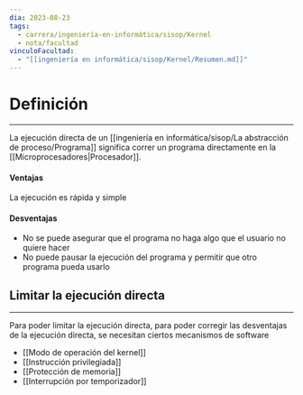 ```yaml
---
dia: 2023-08-23
tags:
  - carrera/ingeniería-en-informática/sisop/Kernel
  - nota/facultad
vinculoFacultad:
  - "[[ingeniería en informática/sisop/Kernel/Resumen.md]]"
---
```

# Definición
---
La ejecución directa de un [[ingeniería en informática/sisop/La abstracción de proceso/Programa]] significa correr un programa directamente en la [[Microprocesadores|Procesador]]. 

#### Ventajas
La ejecución es rápida y simple

#### Desventajas
* No se puede asegurar que el programa no haga algo que el usuario no quiere hacer
* No puede pausar la ejecución del programa y permitir que otro programa pueda usarlo

## Limitar la ejecución directa
---
Para poder limitar la ejecución directa, para poder corregir las desventajas de la ejecución directa, se necesitan ciertos mecanismos de software
* [[Modo de operación del kernel]]
* [[Instrucción privilegiada]]
* [[Protección de memoria]]
* [[Interrupción por temporizador]]
